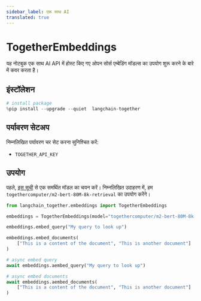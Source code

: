 ```yaml
---
sidebar_label: एक साथ AI
translated: true
---
```


# TogetherEmbeddings

यह नोटबुक एक साथ AI API में होस्ट किए गए ओपन सोर्स एम्बेडिंग मॉडल्स का उपयोग शुरू करने के बारे में कवर करता है।

## इंस्टॉलेशन

```python
# install package
%pip install --upgrade --quiet  langchain-together
```

## पर्यावरण सेटअप

निम्नलिखित पर्यावरण चर सेट करना सुनिश्चित करें:

- `TOGETHER_API_KEY`

## उपयोग

पहले, [इस सूची](https://docs.together.ai/docs/embedding-models) से एक समर्थित मॉडल का चयन करें। निम्नलिखित उदाहरण में, हम `togethercomputer/m2-bert-80M-8k-retrieval` का उपयोग करेंगे।

```python
from langchain_together.embeddings import TogetherEmbeddings

embeddings = TogetherEmbeddings(model="togethercomputer/m2-bert-80M-8k-retrieval")
```

```python
embeddings.embed_query("My query to look up")
```

```python
embeddings.embed_documents(
    ["This is a content of the document", "This is another document"]
)
```

```python
# async embed query
await embeddings.aembed_query("My query to look up")
```

```python
# async embed documents
await embeddings.aembed_documents(
    ["This is a content of the document", "This is another document"]
)
```
